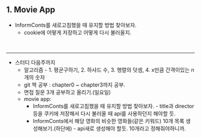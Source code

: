<h2>1. Movie App</h2>

- InformConts를 새로고침했을 때 유지할 방법 찾아보자.
  - cookie에 어떻게 저장하고 어떻게 다시 불러올지.




<br/>
     
<hr/>

- 스터디 다음주까지 
  - 알고리즘 - 1. 평균구하기, 2. 하샤드 수, 3. 행렬의 덧셈, 4. x만큼 간격이있는 n개의 숫자
  - git 책 공부 : chapter0 ~ chapter3까지 공부.
  - 면접 질문 3개 공부하고 올리기.(일요일)
  - movie app: 
    - InformConts를 새로고침했을 때 유지할 방법 찾아보자. - title과 director 등을 쿠키에 저장해서 다시 불러올 때 api를 사용하던지 해야할 듯. 
    - InformConts에서 해당 영화의 비슷한 영화들(같은 키워드) 10개 목록 생성해보기.(하단에) - api새로 생성해야 할듯. 10개라고 정해줘야하니까.

